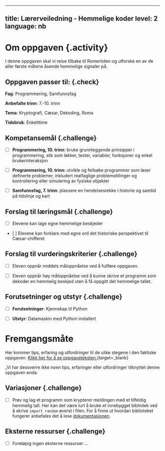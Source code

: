 
---
title: Lærerveiledning - Hemmelige koder
level: 2
language: nb
---


# Om oppgaven {.activity}

I denne oppgaven skal vi reise tilbake til Romertiden og utforske en av de aller første måtene åsende hemmelige signaler på. 


## Oppgaven passer til: {.check}

 __Fag__: Programmering, Samfunnsfag
          
 __Anbefalte trinn__: 7.-10. trinn         

 __Tema__: Kryptografi, Cæsar, Dekoding, Roma

 __Tidsbruk__: Enkelttime


 ## Kompetansemål {.challenge}

 - [ ] __Programmering, 10. trinn__: bruke grunnleggende prinsipper i programmering, slik som løkker, tester, variabler, funksjoner og enkel brukerinteraksjon

 - [ ] __Programmering, 10. trinn__: utvikle og feilsøke programmer som løser definerte problemer, inkludert realfaglige problemstillinger og kontrollering eller simulering av fysiske objekter

 - [ ] __Samfunnsfag, 7. trinn__: plassere en hendelsesrekke i historie og samtid på tidslinje og kart


 ## Forslag til læringsmål {.challenge}

 - [ ] Elevene kan lage egne hemmelige beskjeder 

 - [ ] Elevene kan forklare med egne ord det historiske perspektivet til Cæsar-chifferet


 ## Forslag til vurderingskriterier {.challenge}

 - [ ] Eleven oppnår middels måloppnåelse ved å fullføre oppgaven.

 - [ ] Eleven oppnår høy måloppnåelse ved å kunne skrive et programm som  dekoder en hemmelig beskjed uten å få oppgitt det hemmelige tallet. 

 
 ## Forutsetninger og utstyr {.challenge}

 - [ ]  __Forutsetninger__: Kjennskap til Python

 - [ ]  __Utstyr__: Datamaskin med Python installert


 # Fremgangsmåte

 Her kommer tips, erfaring og utfordringer til de ulike stegene i den faktiske oppgaven. [Klikk her for å se oppgaveteksten.](../hemmelige_koder/hemmelige_koder.html){target=_blank}

 _Vi har dessverre ikke noen tips, erfaringer eller utfordringer tilknyttet denne oppgaven enda.


 ## Variasjoner {.challenge}


 - [ ] Prøv og lag et programm som krypterer meldingen med et tilfeldig hemmelig tall. Her kan det være lurt å bruke et innebygget bibliotek ved å skrive `import random` øverst i filen. For å finne ut hvordan biblioteket fungerer anbefales det å lese [dokumentasjonen](https://docs.python.org/3/library/random.html).


 ## Eksterne ressurser {.challenge}

 - [ ] Foreløpig ingen eksterne ressurser ...

